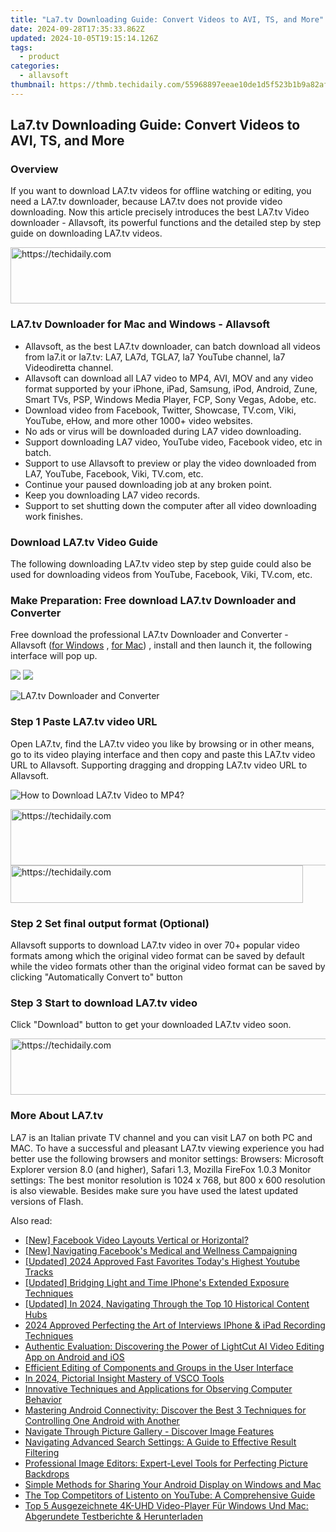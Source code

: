 ```yaml
---
title: "La7.tv Downloading Guide: Convert Videos to AVI, TS, and More"
date: 2024-09-28T17:35:33.862Z
updated: 2024-10-05T19:15:14.126Z
tags:
  - product
categories:
  - allavsoft
thumbnail: https://thmb.techidaily.com/55968897eeae10de1d5f523b1b9a82af3b28230cb64c488e57f8a46fc7ba58f0.jpg
---
```


## La7.tv Downloading Guide: Convert Videos to AVI, TS, and More

### Overview

If you want to download LA7.tv videos for offline watching or editing, you need a LA7.tv downloader, because LA7.tv does not provide video downloading. Now this article precisely introduces the best LA7.tv Video downloader - Allavsoft, its powerful functions and the detailed step by step guide on downloading LA7.tv videos.

<!-- affiliate ads begin -->
<a href="https://appsumo.8odi.net/c/5597632/2049379/7443" target="_top" id="2049379">
  <img src="//a.impactradius-go.com/display-ad/7443-2049379" border="0" alt="https://techidaily.com" width="728" height="90"/>
</a>
<img height="0" width="0" src="https://appsumo.8odi.net/i/5597632/2049379/7443" style="position:absolute;visibility:hidden;" border="0" />
<!-- affiliate ads end -->

### LA7.tv Downloader for Mac and Windows - Allavsoft

* Allavsoft, as the best LA7.tv downloader, can batch download all videos from la7.it or la7.tv: LA7, LA7d, TGLA7, la7 YouTube channel, la7 Videodiretta channel.
* Allavsoft can download all LA7 video to MP4, AVI, MOV and any video format supported by your iPhone, iPad, Samsung, iPod, Android, Zune, Smart TVs, PSP, Windows Media Player, FCP, Sony Vegas, Adobe, etc.
* Download video from Facebook, Twitter, Showcase, TV.com, Viki, YouTube, eHow, and more other 1000+ video websites.
* No ads or virus will be downloaded during LA7 video downloading.
* Support downloading LA7 video, YouTube video, Facebook video, etc in batch.
* Support to use Allavsoft to preview or play the video downloaded from LA7, YouTube, Facebook, Viki, TV.com, etc.
* Continue your paused downloading job at any broken point.
* Keep you downloading LA7 video records.
* Support to set shutting down the computer after all video downloading work finishes.

### Download LA7.tv Video Guide

The following downloading LA7.tv video step by step guide could also be used for downloading videos from YouTube, Facebook, Viki, TV.com, etc.

### Make Preparation: Free download LA7.tv Downloader and Converter

Free download the professional LA7.tv Downloader and Converter - Allavsoft ([for Windows](https://tools.techidaily.com/allavsoft/products/) , [for Mac](https://tools.techidaily.com/allavsoft/products/)) , install and then launch it, the following interface will pop up.

[![](https://www.allavsoft.com/how-to/../images/how-to/free-download-win.jpg)](https://tools.techidaily.com/allavsoft/products/) [![](https://www.allavsoft.com/how-to/../images/how-to/free-download-mac.jpg)](https://tools.techidaily.com/allavsoft/products/)

![LA7.tv Downloader and Converter](https://www.allavsoft.com/how-to/../images/allavsoft/screen-shot-600.jpg)

### Step 1 Paste LA7.tv video URL

Open LA7.tv, find the LA7.tv video you like by browsing or in other means, go to its video playing interface and then copy and paste this LA7.tv video URL to Allavsoft. Supporting dragging and dropping LA7.tv video URL to Allavsoft.

![How to Download LA7.tv Video to MP4?](https://www.allavsoft.com/how-to/../images/how-to/download-rtmp-video/download-rtmp-video.jpg)

<!-- affiliate ads begin -->
<a href="https://ephamedtechinc.pxf.io/c/5597632/2123512/26400" target="_top" id="2123512">
  <img src="//a.impactradius-go.com/display-ad/26400-2123512" border="0" alt="https://techidaily.com" width="728" height="90"/>
</a>
<img height="0" width="0" src="https://ephamedtechinc.pxf.io/i/5597632/2123512/26400" style="position:absolute;visibility:hidden;" border="0" />
<!-- affiliate ads end -->

<!-- affiliate ads begin -->
<a href="https://bluettius.sjv.io/c/5597632/2139118/17108" target="_top" id="2139118">
  <img src="//a.impactradius-go.com/display-ad/17108-2139118" border="0" alt="https://techidaily.com" width="468" height="60"/>
</a>
<img height="0" width="0" src="https://bluettius.sjv.io/i/5597632/2139118/17108" style="position:absolute;visibility:hidden;" border="0" />
<!-- affiliate ads end -->

### Step 2 Set final output format (Optional)

Allavsoft supports to download LA7.tv video in over 70+ popular video formats among which the original video format can be saved by default while the video formats other than the original video format can be saved by clicking "Automatically Convert to" button

### Step 3 Start to download LA7.tv video

Click "Download" button to get your downloaded LA7.tv video soon.

<!-- affiliate ads begin -->
<a href="https://aligracehair.sjv.io/c/5597632/1938750/19272" target="_top" id="1938750">
  <img src="//a.impactradius-go.com/display-ad/19272-1938750" border="0" alt="https://techidaily.com" width="728" height="90"/>
</a>
<img height="0" width="0" src="https://aligracehair.sjv.io/i/5597632/1938750/19272" style="position:absolute;visibility:hidden;" border="0" />
<!-- affiliate ads end -->

### More About LA7.tv

LA7 is an Italian private TV channel and you can visit LA7 on both PC and MAC. To have a successful and pleasant LA7.tv viewing experience you had better use the following browsers and monitor settings: Browsers: Microsoft Explorer version 8.0 (and higher), Safari 1.3, Mozilla FireFox 1.0.3 Monitor settings: The best monitor resolution is 1024 x 768, but 800 x 600 resolution is also viewable. Besides make sure you have used the latest updated versions of Flash.

<ins class="adsbygoogle"
     style="display:block"
     data-ad-format="autorelaxed"
     data-ad-client="ca-pub-7571918770474297"
     data-ad-slot="1223367746"></ins>

<ins class="adsbygoogle"
     style="display:block"
     data-ad-client="ca-pub-7571918770474297"
     data-ad-slot="8358498916"
     data-ad-format="auto"
     data-full-width-responsive="true"></ins>

<span class="atpl-alsoreadstyle">Also read:</span>
<div><ul>
<li><a href="https://facebook-videos.techidaily.com/new-facebook-video-layouts-vertical-or-horizontal/"><u>[New] Facebook Video Layouts Vertical or Horizontal?</u></a></li>
<li><a href="https://vp-tips.techidaily.com/new-navigating-facebooks-medical-and-wellness-campaigning/"><u>[New] Navigating Facebook's Medical and Wellness Campaigning</u></a></li>
<li><a href="https://facebook-video-footage.techidaily.com/updated-2024-approved-fast-favorites-todays-highest-youtube-tracks/"><u>[Updated] 2024 Approved Fast Favorites Today's Highest Youtube Tracks</u></a></li>
<li><a href="https://fox-direct.techidaily.com/updated-bridging-light-and-time-iphones-extended-exposure-techniques/"><u>[Updated] Bridging Light and Time IPhone's Extended Exposure Techniques</u></a></li>
<li><a href="https://youtube-blog.techidaily.com/ed-in-2024-navigating-through-the-top-10-historical-content-hubs/"><u>[Updated] In 2024, Navigating Through the Top 10 Historical Content Hubs</u></a></li>
<li><a href="https://fox-friendly.techidaily.com/2024-approved-perfecting-the-art-of-interviews-iphone-and-ipad-recording-techniques/"><u>2024 Approved Perfecting the Art of Interviews IPhone & iPad Recording Techniques</u></a></li>
<li><a href="https://app-tips.techidaily.com/authentic-evaluation-discovering-the-power-of-lightcut-ai-video-editing-app-on-android-and-ios/"><u>Authentic Evaluation: Discovering the Power of LightCut AI Video Editing App on Android and iOS</u></a></li>
<li><a href="https://fox-sys.techidaily.com/efficient-editing-of-components-and-groups-in-the-user-interface/"><u>Efficient Editing of Components and Groups in the User Interface</u></a></li>
<li><a href="https://article-files.techidaily.com/in-2024-pictorial-insight-mastery-of-vsco-tools/"><u>In 2024, Pictorial Insight Mastery of VSCO Tools</u></a></li>
<li><a href="https://fox-sys.techidaily.com/innovative-techniques-and-applications-for-observing-computer-behavior/"><u>Innovative Techniques and Applications for Observing Computer Behavior</u></a></li>
<li><a href="https://fox-sys.techidaily.com/mastering-android-connectivity-discover-the-best-3-techniques-for-controlling-one-android-with-another/"><u>Mastering Android Connectivity: Discover the Best 3 Techniques for Controlling One Android with Another</u></a></li>
<li><a href="https://fox-sys.techidaily.com/navigate-through-picture-gallery-discover-image-features/"><u>Navigate Through Picture Gallery - Discover Image Features</u></a></li>
<li><a href="https://fox-sys.techidaily.com/navigating-advanced-search-settings-a-guide-to-effective-result-filtering/"><u>Navigating Advanced Search Settings: A Guide to Effective Result Filtering</u></a></li>
<li><a href="https://fox-sys.techidaily.com/professional-image-editors-expert-level-tools-for-perfecting-picture-backdrops/"><u>Professional Image Editors: Expert-Level Tools for Perfecting Picture Backdrops</u></a></li>
<li><a href="https://fox-sys.techidaily.com/simple-methods-for-sharing-your-android-display-on-windows-and-mac/"><u>Simple Methods for Sharing Your Android Display on Windows and Mac</u></a></li>
<li><a href="https://fox-sys.techidaily.com/the-top-competitors-of-listento-on-youtube-a-comprehensive-guide/"><u>The Top Competitors of Listento on YouTube: A Comprehensive Guide</u></a></li>
<li><a href="https://some-approaches.techidaily.com/top-5-ausgezeichnete-4k-uhd-video-player-fur-windows-und-mac-abgerundete-testberichte-and-herunterladen/"><u>Top 5 Ausgezeichnete 4K-UHD Video-Player Für Windows Und Mac: Abgerundete Testberichte & Herunterladen</u></a></li>
</ul></div>

